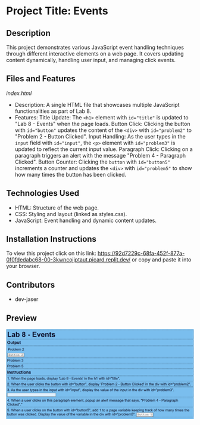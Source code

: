 # Project Title: Events

## Description
This project demonstrates various JavaScript event handling techniques through different interactive elements on a web page. It covers updating content dynamically, handling user input, and managing click events.

## Files and Features
*index.html*
- Description: A single HTML file that showcases multiple JavaScript functionalities as part of Lab 8.
- Features:
    Title Update: The `<h1>` element with `id="title"` is updated to "Lab 8 - Events" when the page loads.
    Button Click: Clicking the button with `id="button"` updates the content of the `<div>` with `id="problem2"` to "Problem 2 - Button Clicked".
    Input Handling: As the user types in the `input` field with `id="input"`, the `<p>` element with `id="problem3"` is updated to reflect the current input value.
    Paragraph Click: Clicking on a paragraph triggers an alert with the message "Problem 4 - Paragraph Clicked".
    Button Counter: Clicking the `button` with `id="button5"` increments a counter and updates the `<div>` with `id="problem5"` to show how many times the button has been clicked.

## Technologies Used
- HTML: Structure of the web page.
- CSS: Styling and layout (linked as styles.css).
- JavaScript: Event handling and dynamic content updates.

## Installation Instructions
To view this project click on this link: https://92d7229c-68fa-452f-877a-0f0fdedabc68-00-3kwncojjptaut.picard.replit.dev/ or copy and paste it into your browser.

## Contributors
- dev-jaser

## Preview
![screenshot](image.png)
